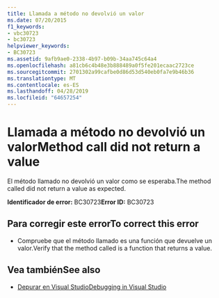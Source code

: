 ```yaml
---
title: Llamada a método no devolvió un valor
ms.date: 07/20/2015
f1_keywords:
- vbc30723
- bc30723
helpviewer_keywords:
- BC30723
ms.assetid: 9afb9ae0-2338-4b97-b09b-34aa745c64a4
ms.openlocfilehash: a81cb6c4b48e3b888489a0f5fe201ecaac2723ce
ms.sourcegitcommit: 2701302a99cafbe0d86d53d540eb0fa7e9b46b36
ms.translationtype: MT
ms.contentlocale: es-ES
ms.lasthandoff: 04/28/2019
ms.locfileid: "64657254"
---
```

# <a name="method-call-did-not-return-a-value"></a><span data-ttu-id="4f32a-102">Llamada a método no devolvió un valor</span><span class="sxs-lookup"><span data-stu-id="4f32a-102">Method call did not return a value</span></span>
<span data-ttu-id="4f32a-103">El método llamado no devolvió un valor como se esperaba.</span><span class="sxs-lookup"><span data-stu-id="4f32a-103">The method called did not return a value as expected.</span></span>  
  
 <span data-ttu-id="4f32a-104">**Identificador de error:** BC30723</span><span class="sxs-lookup"><span data-stu-id="4f32a-104">**Error ID:** BC30723</span></span>  
  
## <a name="to-correct-this-error"></a><span data-ttu-id="4f32a-105">Para corregir este error</span><span class="sxs-lookup"><span data-stu-id="4f32a-105">To correct this error</span></span>  
  
- <span data-ttu-id="4f32a-106">Compruebe que el método llamado es una función que devuelve un valor.</span><span class="sxs-lookup"><span data-stu-id="4f32a-106">Verify that the method called is a function that returns a value.</span></span>  
  
## <a name="see-also"></a><span data-ttu-id="4f32a-107">Vea también</span><span class="sxs-lookup"><span data-stu-id="4f32a-107">See also</span></span>

- [<span data-ttu-id="4f32a-108">Depurar en Visual Studio</span><span class="sxs-lookup"><span data-stu-id="4f32a-108">Debugging in Visual Studio</span></span>](/visualstudio/debugger/debugging-in-visual-studio)
